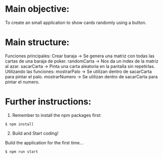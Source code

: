 # Main objective:
To create an small application to show cards randomly using a button.

# Main structure:
Funciones principales:
Crear baraja -> Se genera una matriz con todas las cartas de una baraja de poker.
randomCarta -> Nos da un index de la matriz al azar.
sacarCarta -> Pinta una carta aleatoria en la pantalla sin repetirlas. Utilizando las funciones:
mostrarPalo -> Se utilizan dentro de sacarCarta para pintar el palo.
mostrarNumero -> Se utilizan dentro de sacarCarta para pintar el numero.

# Further instructions:

1) Remember to install the npm packages first:
```
$ npm install
```

2) Build and Start coding!

Build the application for the first time...

```
$ npm run start
```
